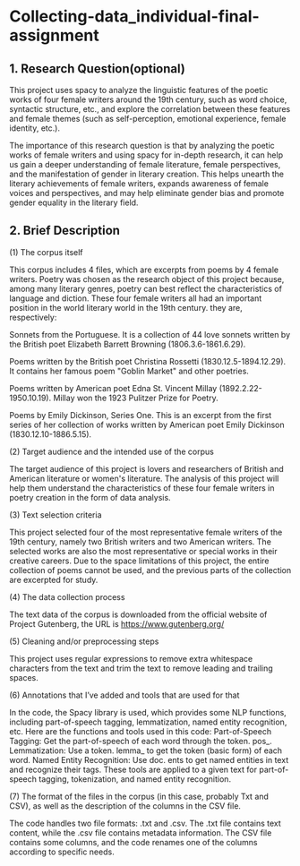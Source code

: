 # Collecting-data_individual-final-assignment
## 1. Research Question(optional)
This project uses spacy to analyze the linguistic features of the poetic works of four female writers around the 19th century, such as word choice, syntactic structure, etc., and explore the correlation between these features and female themes (such as self-perception, emotional experience, female identity, etc.).

The importance of this research question is that by analyzing the poetic works of female writers and using spacy for in-depth research, it can help us gain a deeper understanding of female literature, female perspectives, and the manifestation of gender in literary creation. This helps unearth the literary achievements of female writers, expands awareness of female voices and perspectives, and may help eliminate gender bias and promote gender equality in the literary field.

## 2. Brief Description
(1) The corpus itself

This corpus includes 4 files, which are excerpts from poems by 4 female writers. Poetry was chosen as the research object of this project because, among many literary genres, poetry can best reflect the characteristics of language and diction. These four female writers all had an important position in the world literary world in the 19th century.
they are, respectively:

Sonnets from the Portuguese. It is a collection of 44 love sonnets written by the British poet Elizabeth Barrett Browning (1806.3.6-1861.6.29).

Poems written by the British poet Christina Rossetti (1830.12.5-1894.12.29). It contains her famous poem "Goblin Market" and other poetries.

Poems written by American poet Edna St. Vincent Millay (1892.2.22-1950.10.19). Millay won the 1923 Pulitzer Prize for Poetry.

Poems by Emily Dickinson, Series One. This is an excerpt from the first series of her collection of works written by American poet Emily Dickinson (1830.12.10-1886.5.15).

(2) Target audience and the intended use of the corpus

The target audience of this project is lovers and researchers of British and American literature or women's literature.
The analysis of this project will help them understand the characteristics of these four female writers in poetry creation in the form of data analysis.

(3) Text selection criteria

This project selected four of the most representative female writers of the 19th century, namely two British writers and two American writers. The selected works are also the most representative or special works in their creative careers. Due to the space limitations of this project, the entire collection of poems cannot be used, and the previous parts of the collection are excerpted for study.

(4) The data collection process

The text data of the corpus is downloaded from the official website of Project Gutenberg, the URL is https://www.gutenberg.org/

(5) Cleaning and/or preprocessing steps

This project uses regular expressions to remove extra whitespace characters from the text and trim the text to remove leading and trailing spaces. 

(6) Annotations that I’ve added and tools that are used for that

In the code, the Spacy library is used, which provides some NLP functions, including part-of-speech tagging, lemmatization, named entity recognition, etc. Here are the functions and tools used in this code:
Part-of-Speech Tagging: Get the part-of-speech of each word through the token. pos_.
Lemmatization: Use a token. lemma_ to get the token (basic form) of each word.
Named Entity Recognition: Use doc. ents to get named entities in text and recognize their tags.
These tools are applied to a given text for part-of-speech tagging, tokenization, and named entity recognition.

(7) The format of the files in the corpus (in this case, probably Txt and CSV), as well as the description of the columns in the CSV file.

The code handles two file formats: .txt and .csv. The .txt file contains text content, while the .csv file contains metadata information. The CSV file contains some columns, and the code renames one of the columns according to specific needs.
